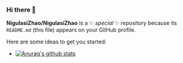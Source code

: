 ### Hi there 👋

**NigulasiZhao/NigulasiZhao** is a ✨ _special_ ✨ repository because its `README.md` (this file) appears on your GitHub profile.

Here are some ideas to get you started:
- [![Anurag's github stats](https://github-readme-stats.vercel.app/api?username=NigulasiZhao&count_private=true&show_icons=true&theme=dracula)](https://github.com/anuraghazra/github-readme-stats)
